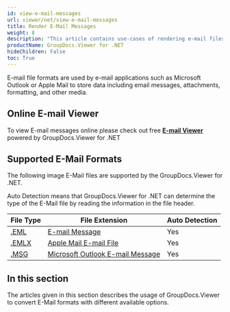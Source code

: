```yaml
---
id: view-e-mail-messages
url: viewer/net/view-e-mail-messages
title: Render E-Mail Messages
weight: 8
description: "This article contains use-cases of rendering e-mail files with GroupDocs.Viewer within your .NET applications."
productName: GroupDocs.Viewer for .NET
hideChildren: False
toc: True
---
```

E-mail file formats are used by e-mail applications such as Microsoft Outlook or Apple Mail to store data including email messages, attachments, formatting, and other media.

## Online E-mail Viewer

To view E-mail messages online please check out free **[E-mail Viewer](https://products.groupdocs.app/viewer/email)** powered by GroupDocs.Viewer for .NET

## Supported E-Mail Formats

The following image E-Mail files are supported by the GroupDocs.Viewer for .NET.

Auto Detection means that GroupDocs.Viewer for .NET can determine the type of the E-Mail file by reading the information in the file header.

| File Type | File Extension | Auto Detection |
| --- | --- | --- |
| [.EML](https://docs.fileformat.com/email/eml) | [E-mail Message](https://docs.fileformat.com/email/eml) | Yes |
| [.EMLX](https://docs.fileformat.com/email/emlx) | [Apple Mail E-mail File](https://docs.fileformat.com/email/emlx) | Yes |
| [.MSG](https://docs.fileformat.com/email/msg) | [Microsoft Outlook E-mail Message](https://docs.fileformat.com/email/msg) | Yes |

## In this section

The articles given in this section describes the usage of GroupDocs.Viewer to convert E-Mail formats with different available options.

